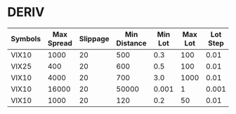 # DERIV

| Symbols | Max Spread | Slippage | Min Distance | Min Lot | Max Lot | Lot Step | Volume Limit |
|---------|------------|----------|--------------|---------|---------|----------|--------------|
| VIX10   | 1000       | 20       | 500          | 0.3     | 100     | 0.01     | 500          |
| VIX25   | 400        | 20       | 600          | 0.5     | 100     | 0.01     | 600          |
| VIX10   | 4000       | 20       | 700          | 3.0     | 1000    | 0.01     | 3000         |
| VIX10   | 16000      | 20       | 50000        | 0.001   | 1       | 0.001    | 2            |
| VIX10   | 1000       | 20       | 120          | 0.2     | 50      | 0.01     | 100          |

